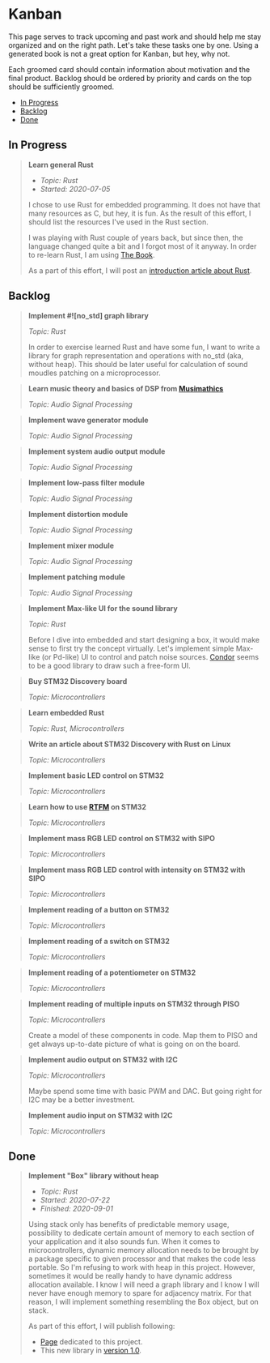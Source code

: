 # Kanban

This page serves to track upcoming and past work and should help me stay
organized and on the right path. Let's take these tasks one by one. Using a
generated book is not a great option for Kanban, but hey, why not.

Each groomed card should contain information about motivation and the final
product. Backlog should be ordered by priority and cards on the top should be
sufficiently groomed.

* [In Progress](#in-progress)
* [Backlog](#backlog)
* [Done](#done)

## In Progress

> **Learn general Rust**
>
> * *Topic: Rust*
> * *Started: 2020-07-05*
>
> I chose to use Rust for embedded programming. It does not have that many
> resources as C, but hey, it is fun. As the result of this effort, I should
> list the resources I've used in the Rust section.
>
> I was playing with Rust couple of years back, but since then, the language
> changed quite a bit and I forgot most of it anyway. In order to re-learn Rust,
> I am using [The Book](https://doc.rust-lang.org/book/).
>
> As a part of this effort, I will post an [introduction article about
> Rust](rust-learning-rust.html).

## Backlog

> **Implement #![no_std] graph library**
>
> *Topic: Rust*
>
> In order to exercise learned Rust and have some fun, I want to write a library
> for graph representation and operations with no_std (aka, without heap). This
> should be later useful for calculation of sound moudles patching on a
> microprocessor.

> **Learn music theory and basics of DSP from [Musimathics](http://www.musimathics.com/)**
>
> *Topic: Audio Signal Processing*

> **Implement wave generator module**
>
> *Topic: Audio Signal Processing*

> **Implement system audio output module**
>
> *Topic: Audio Signal Processing*

> **Implement low-pass filter module**
>
> *Topic: Audio Signal Processing*

> **Implement distortion module**
>
> *Topic: Audio Signal Processing*

> **Implement mixer module**
>
> *Topic: Audio Signal Processing*

> **Implement patching module**
>
> *Topic: Audio Signal Processing*

> **Implement Max-like UI for the sound library**
>
> *Topic: Rust*
>
> Before I dive into embedded and start designing a box, it would make sense to
> first try the concept virtually. Let's implement simple Max-like (or Pd-like)
> UI to control and patch noise sources.
> [Condor](https://github.com/PistonDevelopers/conrod) seems to be a good
> library to draw such a free-form UI.

> **Buy STM32 Discovery board**
>
> *Topic: Microcontrollers*

> **Learn embedded Rust**
>
> *Topic: Rust, Microcontrollers*

> **Write an article about STM32 Discovery with Rust on Linux**
>
> *Topic: Microcontrollers*

> **Implement basic LED control on STM32**
>
> *Topic: Microcontrollers*

> **Learn how to use [RTFM](https://docs.rs/cortex-m-rtfm/0.5.3/rtfm/) on STM32**
>
> *Topic: Microcontrollers*

> **Implement mass RGB LED control on STM32 with SIPO**
>
> *Topic: Microcontrollers*

> **Implement mass RGB LED control with intensity on STM32 with SIPO**
>
> *Topic: Microcontrollers*

> **Implement reading of a button on STM32**
>
> *Topic: Microcontrollers*

> **Implement reading of a switch on STM32**
>
> *Topic: Microcontrollers*

> **Implement reading of a potentiometer on STM32**
>
> *Topic: Microcontrollers*

> **Implement reading of multiple inputs on STM32 through PISO**
>
> *Topic: Microcontrollers*
>
> Create a model of these components in code. Map them to PISO and get always
> up-to-date picture of what is going on on the board.

> **Implement audio output on STM32 with I2C**
>
> *Topic: Microcontrollers*
>
> Maybe spend some time with basic PWM and DAC. But going right for I2C may be
> a better investment.

> **Implement audio input on STM32 with I2C**
>
> *Topic: Microcontrollers*

## Done

> **Implement "Box" library without heap**
>
> * *Topic: Rust*
> * *Started: 2020-07-22*
> * *Finished: 2020-09-01*
>
> Using stack only has benefits of predictable memory usage, possibility to
> dedicate certain amount of memory to each section of your application and it
> also sounds fun. When it comes to microcontrollers, dynamic memory allocation
> needs to be brought by a package specific to given processor and that makes
> the code less portable. So I'm refusing to work with heap in this project.
> However, sometimes it would be really handy to have dynamic address allocation
> available. I know I will need a graph library and I know I will never have
> enough memory to spare for adjacency matrix. For that reason, I will implement
> something resembling the Box object, but on stack.
>
> As part of this effort, I will publish following:
> * [Page](project-heapnotize.html) dedicated to this project.
> * This new library in [version 1.0](https://github.com/zlosynth/heapnotize).
